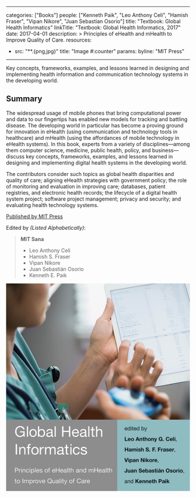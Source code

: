 
---
categories: ["Books"]
people: ["Kenneth Paik", "Leo Anthony Celi", "Hamish Fraser", "Vipan Nikore", "Juan Sebastian Osorio"]
title: "Textbook: Global Health Informatics"
linkTitle: "Textbook: Global Health Informatics, 2017"
date: 2017-04-01
description: >
  Principles of eHealth and mHealth to Improve Quality of Care.
resources:
  - src: "**.{png,jpg}"
    title: "Image #:counter"
    params:
      byline: "MIT Press"
---

Key concepts, frameworks, examples, and lessons learned in designing and implementing health information and communication technology systems in the developing world.

## Summary

The widespread usage of mobile phones that bring computational power and data to our fingertips has enabled new models for tracking and battling disease. The developing world in particular has become a proving ground for innovation in eHealth (using communication and technology tools in healthcare) and mHealth (using the affordances of mobile technology in eHealth systems). In this book, experts from a variety of disciplines—among them computer science, medicine, public health, policy, and business—discuss key concepts, frameworks, examples, and lessons learned in designing and implementing digital health systems in the developing world.

The contributors consider such topics as global health disparities and quality of care; aligning eHealth strategies with government policy; the role of monitoring and evaluation in improving care; databases, patient registries, and electronic health records; the lifecycle of a digital health system project; software project management; privacy and security; and evaluating health technology systems.

<a href="https://mitpress.mit.edu/books/global-health-informatics" target="_blank">Published by MIT Press</a>

Edited by _(Listed Alphabetically)_:
>    **MIT Sana**
>    - Leo Anthony Celi
> - Hamish S. Fraser
> - Vipan Nikore
> - Juan Sebastián Osorio
> - Kenneth E. Paik

![Global Health Informatics](ghi_book.jpg "Global Health Informatics")
